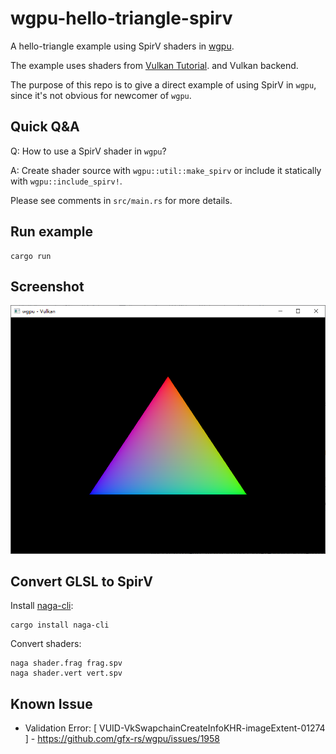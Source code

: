 # wgpu-hello-triangle-spirv

A hello-triangle example using SpirV shaders in [wgpu](https://github.com/gfx-rs/wgpu).

The example uses shaders from
[Vulkan Tutorial](https://vulkan-tutorial.com/Drawing_a_triangle/Graphics_pipeline_basics/Shader_modules).
and Vulkan backend.

The purpose of this repo is to give a direct example of using SpirV in `wgpu`,
since it's not obvious for newcomer of `wgpu`. 

## Quick Q&A

Q: How to use a SpirV shader in `wgpu`?

A: Create shader source with `wgpu::util::make_spirv` or include it
statically with `wgpu::include_spirv!`.

Please see comments in `src/main.rs` for more details. 

## Run example

``` shell
cargo run
```

## Screenshot

![Hello Triangle Screenshot](./screenshot.png)

## Convert GLSL to SpirV

Install [naga-cli](https://github.com/gfx-rs/naga#conversion-tool):

``` shell
cargo install naga-cli
```

Convert shaders:

``` shell
naga shader.frag frag.spv
naga shader.vert vert.spv
```

## Known Issue

* Validation Error: [ VUID-VkSwapchainCreateInfoKHR-imageExtent-01274 ] -
https://github.com/gfx-rs/wgpu/issues/1958 
